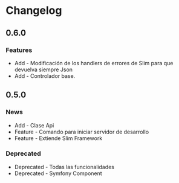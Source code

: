Changelog
=========

0.6.0
-----

### Features

* Add - Modificación de los handlers de errores de Slim para que devuelva siempre Json
* Add - Controlador base.

0.5.0
-----

### News

* Add - Clase Api 
* Feature - Comando para iniciar servidor de desarrollo
* Feature - Extiende Slim Framework

### Deprecated

* Deprecated - Todas las funcionalidades
* Deprecated - Symfony Component
